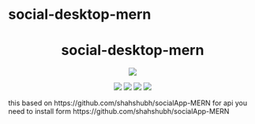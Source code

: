# social-desktop-mern

 <div align="center">

 # social-desktop-mern
 [![](https://img.shields.io/badge/Made_with-electron-red?style=for-the-badge&logo=electron)](https://www.electronjs.org/)

[![](https://img.shields.io/badge/Made_with-Nodejs-red?style=for-the-badge&logo=node.js)](https://nodejs.org/en/)
 [![](https://img.shields.io/badge/Made_with-ReactJS-blue?style=for-the-badge&logo=react)](https://reactjs.org/docs/getting-started.html)
[![](https://img.shields.io/badge/Database-MongoDB-red?style=for-the-badge&logo=mongodb)](mongodb.com "MongoDB")
[![](https://img.shields.io/badge/IDE-Visual_Studio_Code-red?style=for-the-badge&logo=visual-studio-code)](https://code.visualstudio.com/  "Visual Studio Code")
</div>
this based on https://github.com/shahshubh/socialApp-MERN
for api you need to install form https://github.com/shahshubh/socialApp-MERN